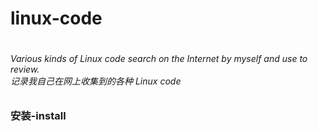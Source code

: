 <h1>linux-code<h1>

<h6>Various kinds of Linux code search on the Internet by myself and use to review.<br>
记录我自己在网上收集到的各种 Linux code<h6>

### 安装-install  
	   

